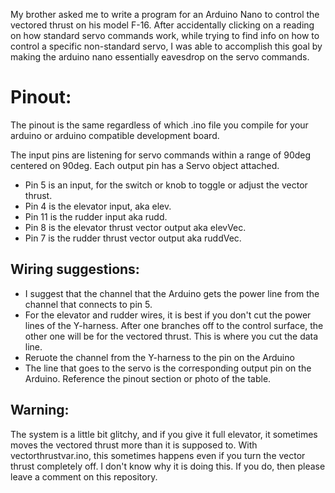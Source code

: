 My brother asked me to write a program for an Arduino Nano to control the vectored thrust on his model F-16.
After accidentally clicking on a reading on how standard servo commands work, while trying to find info on
how to control a specific non-standard servo, I was able to accomplish this goal by making the arduino nano essentially eavesdrop on the servo commands.

Pinout:
=======
The pinout is the same regardless of which .ino file you compile for your arduino or arduino compatible development board.

The input pins are listening for servo commands within a range of 90deg centered on 90deg. Each output pin has a Servo object attached.

* Pin 5 is an input, for the switch or knob to toggle or adjust the vector thrust.
* Pin 4 is the elevator input, aka elev.
* Pin 11 is the rudder input aka rudd.
* Pin 8 is the elevator thrust vector output aka elevVec.
* Pin 7 is the rudder thrust vector output aka ruddVec.

Wiring suggestions:
-------------------
* I suggest that the channel that the Arduino gets the power line from the channel that connects to pin 5.
* For the elevator and rudder wires, it is best if you don't cut the power lines of the Y-harness.
After one branches off to the control surface, the other one will be for the vectored thrust.
This is where you cut the data line.
* Reruote the channel from the Y-harness to the pin on the Arduino
* The line that goes to the servo is the corresponding output pin on the Arduino. Reference the pinout section or photo of the table. 

Warning:
--------
The system is a little bit glitchy, and if you give it full elevator, it sometimes moves the vectored thrust more than it is supposed to.
With vectorthrustvar.ino, this sometimes happens even if you turn the vector thrust completely off.
I don't know why it is doing this. If you do, then please leave a comment on this repository.
